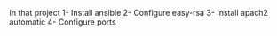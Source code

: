 In that project 
1- Install ansible
2- Configure easy-rsa
3- Install apach2 automatic
4- Configure ports

